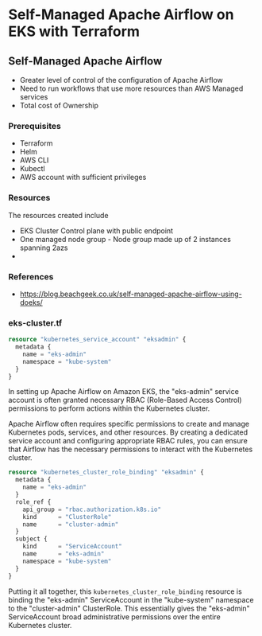 # Self-Managed Apache Airflow on EKS with Terraform

## Self-Managed Apache Airflow

- Greater level of control of the configuration of Apache Airflow
- Need to run workflows that use more resources than AWS Managed services 
- Total cost of Ownership

### Prerequisites 

- Terraform 
- Helm 
- AWS CLI 
- Kubectl 
- AWS account with sufficient privileges 

### Resources 

The resources created include 

- EKS Cluster Control plane with public endpoint
- One managed node group - Node group made up of 2 instances spanning 2azs
- 

### References 
- https://blog.beachgeek.co.uk/self-managed-apache-airflow-using-doeks/

### eks-cluster.tf

```terraform
resource "kubernetes_service_account" "eksadmin" {
  metadata {
    name = "eks-admin"
    namespace = "kube-system"
  }
}
```

In setting up Apache Airflow on Amazon EKS, the "eks-admin" service account is often granted necessary RBAC (Role-Based Access Control) permissions to perform actions within the Kubernetes cluster.

Apache Airflow often requires specific permissions to create and manage Kubernetes pods, services, and other resources. By creating a dedicated service account and configuring appropriate RBAC rules, you can ensure that Airflow has the necessary permissions to interact with the Kubernetes cluster.

```tf
resource "kubernetes_cluster_role_binding" "eksadmin" {
  metadata {
    name = "eks-admin"
  }
  role_ref {
    api_group = "rbac.authorization.k8s.io"
    kind      = "ClusterRole"
    name      = "cluster-admin"
  }
  subject {
    kind      = "ServiceAccount"
    name      = "eks-admin"
    namespace = "kube-system"
  }
}
```

Putting it all together, this `kubernetes_cluster_role_binding` resource is binding the "eks-admin" ServiceAccount in the "kube-system" namespace to the "cluster-admin" ClusterRole. This essentially gives the "eks-admin" ServiceAccount broad administrative permissions over the entire Kubernetes cluster.
